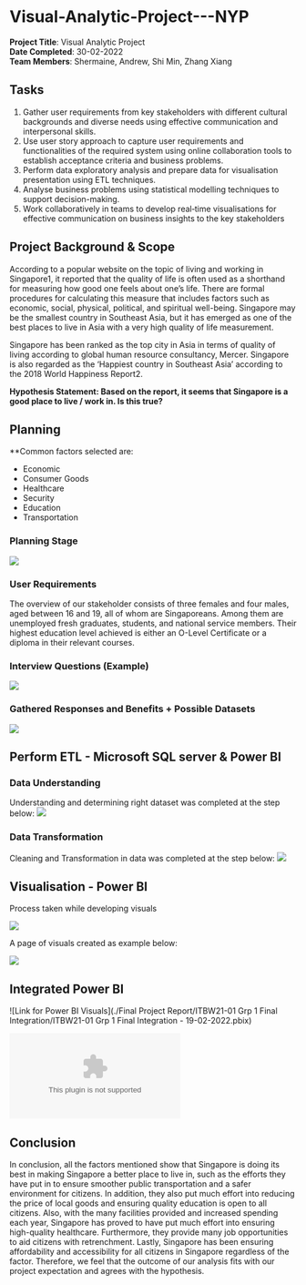 # Visual-Analytic-Project---NYP

**Project Title**: Visual Analytic Project<br/>
**Date Completed**: 30-02-2022<br/>
**Team Members**: Shermaine, Andrew, Shi Min, Zhang Xiang<br/>


## Tasks

1. Gather user requirements from key stakeholders with different cultural backgrounds and diverse needs using effective communication and interpersonal skills.
2. Use user story approach to capture user requirements and functionalities of the required system using online collaboration tools to establish acceptance criteria and business problems.
3. Perform data exploratory analysis and prepare data for visualisation presentation using ETL techniques.
4. Analyse business problems using statistical modelling techniques to support decision-making.
5. Work collaboratively in teams to develop real‐time visualisations for effective communication on business insights to the key stakeholders

## Project Background & Scope
According to a popular website on the topic of living and working in Singapore1, it reported that the quality of life is often used as a shorthand for measuring how good one feels about one’s life. There are formal procedures for calculating this measure that includes factors such as economic, social, physical, political, and spiritual well-being. Singapore may be the smallest country in Southeast Asia, but it has emerged as one of the best places to live in Asia with a very high quality of life measurement.

Singapore has been ranked as the top city in Asia in terms of quality of living according to global human resource consultancy, Mercer. Singapore is also regarded as the ‘Happiest country in Southeast Asia’ according to the 2018 World Happiness Report2.

**Hypothesis Statement: Based on the report, it seems that Singapore is a good place to live / work in. Is this true?**

## Planning

**Common factors selected are:
- Economic
- Consumer Goods
- Healthcare
- Security
- Education
- Transportation

### Planning Stage
![](https://user-images.githubusercontent.com/98081173/188824867-82a19821-2e2e-47a7-a575-6ec0f9ef59c3.png)

### User Requirements
The overview of our stakeholder consists of three females and four males, aged between 16 and 19, all of whom are Singaporeans. Among them are unemployed fresh graduates, students, and national service members. Their highest education level achieved is either an O-Level Certificate or a diploma in their relevant courses.

### Interview Questions (Example)
![](https://user-images.githubusercontent.com/98081173/188824372-689c9aae-d0dc-4baf-8eb8-43701ad4c8de.png)

### Gathered Responses and Benefits + Possible Datasets
![](https://user-images.githubusercontent.com/98081173/188824946-fdaa3dc7-c901-41c3-9872-29a0ff57ad7c.png)

## Perform ETL - Microsoft SQL server & Power BI

### Data Understanding
Understanding and determining right dataset was completed at the step below:
![](https://user-images.githubusercontent.com/98081173/188826563-896dc75d-4d72-43ef-a290-424476821717.png)

### Data Transformation
Cleaning and Transformation in data was completed at the step below:
![](https://user-images.githubusercontent.com/98081173/188826582-ee2fcdc2-f936-4177-afbd-bcad67d42c8c.png)

## Visualisation - Power BI
Process taken while developing visuals

![](https://user-images.githubusercontent.com/98081173/188829252-327df449-9db0-447c-a52b-727a4a1bd31a.png)

A page of visuals created as example below:

![](https://user-images.githubusercontent.com/98081173/188828030-4784ce0e-429f-4015-994e-542e7caff527.png)

## Integrated Power BI
![Link for Power BI Visuals](./Final Project Report/ITBW21-01 Grp 1 Final Integration/ITBW21-01 Grp 1 Final Integration - 19-02-2022.pbix)

![Link for Final Report](https://github.com/ZXiang1121/Visual-Analytic-Project---NYP/blob/main/Final%20Project%20Report/Visual%20Analytic%20Project%20Final%20Report.docx)



## Conclusion
In conclusion, all the factors mentioned show that Singapore is doing its best in making Singapore a better place to live in, such as the efforts they have put in to ensure smoother public transportation and a safer environment for citizens. In addition, they also put much effort into reducing the price of local goods and ensuring quality education is open to all citizens. Also, with the many facilities provided and increased spending each year, Singapore has proved to have put much effort into ensuring high-quality healthcare. Furthermore, they provide many job opportunities to aid citizens with retrenchment. Lastly, Singapore has been ensuring affordability and accessibility for all citizens in Singapore regardless of the factor.
Therefore, we feel that the outcome of our analysis fits with our project expectation and agrees with the hypothesis.
